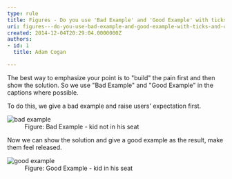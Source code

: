 ```yaml
---
type: rule
title: Figures - Do you use 'Bad Example' and 'Good Example' with ticks and crosses in captions?
uri: figures---do-you-use-bad-example-and-good-example-with-ticks-and-crosses-in-captions
created: 2014-12-04T20:29:04.0000000Z
authors:
- id: 1
  title: Adam Cogan

---
```




<span class='intro'> <p>The best way to emphasize your point is to &quot;build&quot; the pain first and then show the solution. So we use &quot;Bad Example&quot; and &quot;Good Example&quot; in the captions where possible.</p> </span>

<p>To do this, we give a bad example and raise users' expectation first.</p><dl class="badImage"><dt><img alt="bad example" src="/PublishingImages/ImageBadExample.gif" /></dt><dd>Figure&#58; Bad Example - kid not in his seat</dd></dl><p>Now we can show the solution and give a good example as the result, make them feel released.</p><dl class="goodImage"><dt><img alt="good example" src="/PublishingImages/kid-in-airplane-seat.jpg" /></dt><dd>Figure&#58; Good Example - kid in his seat</dd></dl>


